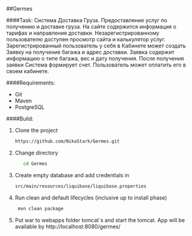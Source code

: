 ##Germes

####Task:
Система Доставка Груза. Предоставление услуг по получению и доставке груза. На сайте 
содержится информация о тарифах и направления доставки. Незарегистрированному пользователю 
доступен просмотр сайта и калькулятор услуг. Зарегистрированный пользователь у себя в 
Кабинете может создать Заявку на получение багажа и адрес доставки. Заявка содержит 
информацию о типе багажа, вес и дату получения. После получения заявки Система формирует 
счет. Пользователь может оплатить его в своем кабинете.

####Requirements:
- Git
- Maven		 
- PostgreSQL

####Build:
1. Clone the project
      ```bash 
      https://github.com/NikaStark/Germes.git 
      ```
      
 2. Change directory		
     ```bash		     
        cd Germes
     ```
      		 
 3. Create empty database and add credentials in 
    ```bash 
    src/main/resources/liquibase/liquibase.properties
    ```
 		 		 
 4. Run clean and default lifecycles (inclusive up to install phase)
     ```bash		     
      mvn clean package		    
     ````
     
 5. Put war to webapps folder tomcat`s and start the tomcat. App will be available by http://localhost:8080/germes/